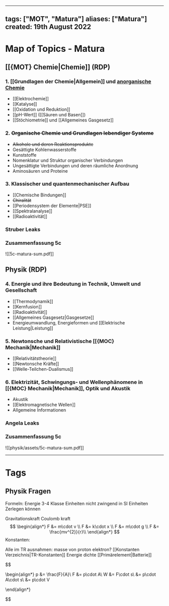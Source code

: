 
---
tags: ["MOT", "Matura"]
aliases: ["Matura"]
created: 19th August 2022
---
# Map of Topics - Matura

## [[{MOT} Chemie|Chemie]] (RDP)
### 1. [[Grundlagen  der Chemie|Allgemein]] und [anorganische Chemie](https://de.wikipedia.org/wiki/Anorganische_Chemie)
 - [[Elektrochemie]]
 - [[Katalyse]]
 - [[Oxidation und Reduktion]]
 - [[pH-Wert]] ([[Säuren und Basen]])
 - [[Stöchiometrie]] und [[Allgemeines Gasgesetz]]

### 2. ~~Organische Chemie und Grundlagen lebendiger Systeme~~
 - ~~Alkohole und deren Reaktionsprodukte~~
 - Gesättigte Kohlenwasserstoffe
 - Kunststoffe
 - Nomenklatur und Struktur organischer Verbindungen 
 - Ungesättigte Verbindungen und deren räumliche Anordnung
 - Aminosäuren und Proteine
 
### 3. Klassischer und quantenmechanischer Aufbau
 - [[Chemische Bindungen]]
 - ~~Chiralität~~
 - [[Periodensystem der Elemente|PSE]]
 - [[Spektralanalyse]]
 - [[Radioaktivität]]

### Struber Leaks
### Zusammenfassung 5c 
![[5c-matura-sum.pdf]]

## Physik (RDP)
### 4. Energie und ihre Bedeutung in Technik, Umwelt und Gesellschaft
- [[Thermodynamik]]
- [[Kernfusion]]
- [[Radioaktivität]]
- [[Allgemeines Gasgesetz|Gasgesetze]]
- Energieumwandlung, Energieformen und [[Elektrische Leistung|Leistung]]

### 5. Newtonsche und Relativistische [[{MOC} Mechanik|Mechanik]]
- [[Relativitätstheorie]]
- [[Newtonsche Kräfte]]
- [[Welle-Teilchen-Dualismus]]

### 6. Elektrizität, Schwingungs- und Wellenphänomene in [[{MOC} Mechanik|Mechanik]], Optik und Akustik
- Akustik
- [[Elektromagnetische Wellen]]
- Allgemeine Informationen

### Angela Leaks
### Zusammenfassung 5c
![[physik/assets/5c-matura-sum.pdf]]


---
# Tags
## Physik Fragen
Formeln:
Energie 3-4 Klasse
Einheiten nicht zwingend in SI Einheiten Zerlegen können

Gravitationskraft
Coulomb kraft
$$
\begin{align*}
F &= m\cdot v \\
F &= k\cdot x \\
F &= m\cdot g \\
F &= \frac{mv^{2}}{r}\\
\end{align*}
$$
Konstanten:

Alle im TR
ausnahmen:
masse von proton elektron?
[[Konstanten Verzeichnis|TR-Konstanten]]
Energie dichte [[Primärelement|Batterie]]

$$

\begin{align*}
p &= \frac{F}{A}\\
F &= p\cdot A\\
W &= F\cdot s\\
&= p\cdot A\cdot s\\
&= p\cdot V

\end{align*}


$$